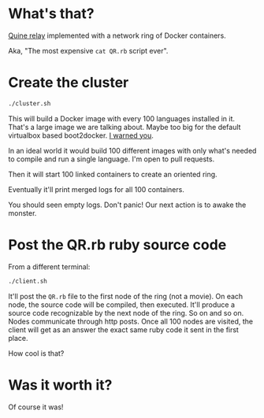 # What's that?

[Quine relay](https://github.com/mame/quine-relay) implemented with a network ring of Docker containers.

Aka, "The most expensive `cat QR.rb` script ever".

# Create the cluster

```bash
./cluster.sh
```

This will build a Docker image with every 100 languages installed in it.
That's a large image we are talking about. Maybe too big for the default
virtualbox based boot2docker. [I warned you](https://www.youtube.com/watch?v=7Q8hAb230OE).

In an ideal world it would build 100 different images with
only what's needed to compile and run a single language.
I'm open to pull requests.

Then it will start 100 linked containers to create an oriented
ring.

Eventually it'll print merged logs for all 100 containers.

You should seen empty logs. Don't panic! Our next action is to awake the monster.

# Post the QR.rb ruby source code

From a different terminal:

```bash
./client.sh
```

It'll post the `QR.rb` file to the first node of the ring (not a movie).
On each node, the source code will be compiled, then executed.
It'll produce a source code recognizable by the next node of the ring.
So on and so on.
Nodes communicate through http posts.
Once all 100 nodes are visited, the client will get as an answer the exact
same ruby code it sent in the first place.

How cool is that?

# Was it worth it?

Of course it was!
